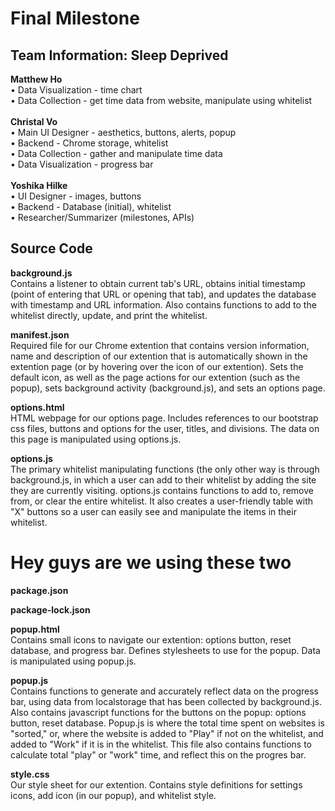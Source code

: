# Final Milestone 

## Team Information: Sleep Deprived

<b>Matthew Ho</b><br>
• Data Visualization - time chart<br>
• Data Collection - get time data from website, manipulate using whitelist<br>
<br><b>Christal Vo</b><br>
• Main UI Designer - aesthetics, buttons, alerts, popup<br>
• Backend - Chrome storage, whitelist<br>
• Data Collection - gather and manipulate time data<br>
• Data Visualization - progress bar<br>
<br><b>Yoshika Hilke</b><br>
• UI Designer - images, buttons<br>
• Backend - Database (initial), whitelist<br>
• Researcher/Summarizer (milestones, APIs)<br>

## Source Code

<b>background.js</b><br>
Contains a listener to obtain current tab's URL, obtains initial timestamp (point of entering that URL or opening that tab), and updates the database with timestamp and URL information. Also contains functions to add to the whitelist directly, update, and print the whitelist.

<b>manifest.json</b><br>
Required file for our Chrome extention that contains version information, name and description of our extention that is automatically shown in the extention page (or by hovering over the icon of our extention). Sets the default icon, as well as the page actions for our extention (such as the popup), sets background activity (background.js), and sets an options page.

<b>options.html</b><br>
HTML webpage for our options page. Includes references to our bootstrap css files, buttons and options for the user, titles, and divisions. The data on this page is manipulated using options.js.

<b>options.js</b><br>
The primary whitelist manipulating functions (the only other way is through background.js, in which a user can add to their whitelist by adding the site they are currently visiting. options.js contains functions to add to, remove from, or clear the entire whitelist. It also creates a user-friendly table with "X" buttons so a user can easily see and manipulate the items in their whitelist. 

# Hey guys are we using these two
<b>package.json</b><br>

<b>package-lock.json</b><br>

<b>popup.html</b><br>
Contains small icons to navigate our extention: options button, reset database, and progress bar. Defines stylesheets to use for the popup. Data is manipulated using popup.js.

<b>popup.js</b><br>
Contains functions to generate and accurately reflect data on the progress bar, using data from localstorage that has been collected by background.js. Also contains javascript functions for the buttons on the popup: options button, reset database. Popup.js is where the total time spent on websites is "sorted," or, where the website is added to "Play" if not on the whitelist, and added to "Work" if it is in the whitelist. This file also contains functions to calculate total "play" or "work" time, and reflect this on the progres bar. 

<b>style.css</b><br>
Our style sheet for our extention. Contains style definitions for settings icons, add icon (in our popup), and whitelist style.
